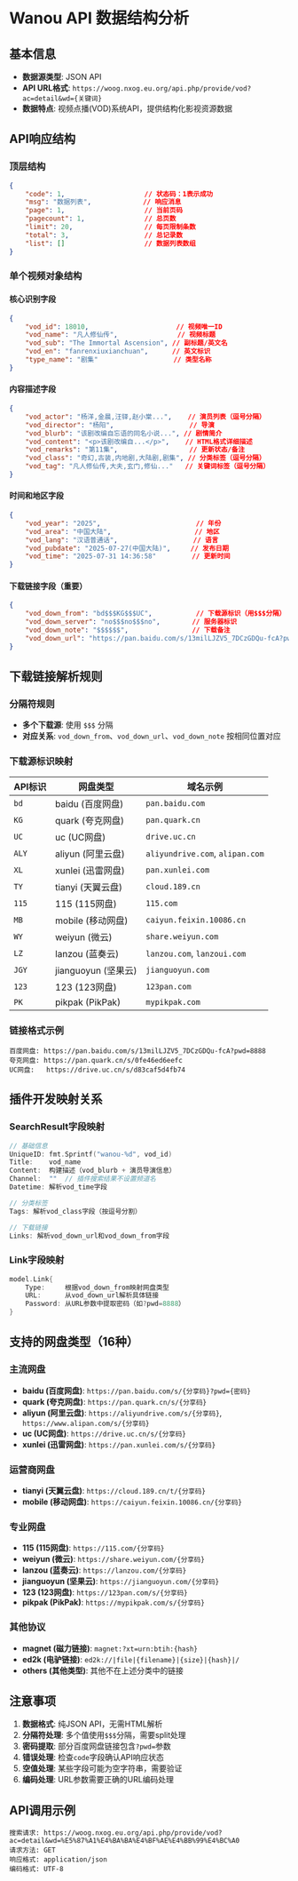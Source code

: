 # Wanou API 数据结构分析

## 基本信息
- **数据源类型**: JSON API
- **API URL格式**: `https://woog.nxog.eu.org/api.php/provide/vod?ac=detail&wd={关键词}`
- **数据特点**: 视频点播(VOD)系统API，提供结构化影视资源数据

## API响应结构

### 顶层结构
```json
{
    "code": 1,                    // 状态码：1表示成功
    "msg": "数据列表",             // 响应消息
    "page": 1,                    // 当前页码
    "pagecount": 1,               // 总页数
    "limit": 20,                  // 每页限制条数
    "total": 3,                   // 总记录数
    "list": []                    // 数据列表数组
}
```

### 单个视频对象结构

#### 核心识别字段
```json
{
    "vod_id": 18010,                      // 视频唯一ID
    "vod_name": "凡人修仙传",               // 视频标题
    "vod_sub": "The Immortal Ascension", // 副标题/英文名
    "vod_en": "fanrenxiuxianchuan",      // 英文标识
    "type_name": "剧集"                   // 类型名称
}
```

#### 内容描述字段
```json
{
    "vod_actor": "杨洋,金晨,汪铎,赵小棠...",    // 演员列表（逗号分隔）
    "vod_director": "杨阳",                   // 导演
    "vod_blurb": "该剧改编自忘语的同名小说...", // 剧情简介
    "vod_content": "<p>该剧改编自...</p>",    // HTML格式详细描述
    "vod_remarks": "第11集",                  // 更新状态/备注
    "vod_class": "奇幻,古装,内地剧,大陆剧,剧集", // 分类标签（逗号分隔）
    "vod_tag": "凡人修仙传,大夫,玄门,修仙..."   // 关键词标签（逗号分隔）
}
```

#### 时间和地区字段
```json
{
    "vod_year": "2025",                        // 年份
    "vod_area": "中国大陆",                     // 地区
    "vod_lang": "汉语普通话",                   // 语言
    "vod_pubdate": "2025-07-27(中国大陆)",     // 发布日期
    "vod_time": "2025-07-31 14:36:58"         // 更新时间
}
```

#### 下载链接字段（重要）
```json
{
    "vod_down_from": "bd$$$KG$$$UC",           // 下载源标识（用$$$分隔）
    "vod_down_server": "no$$$no$$$no",        // 服务器标识
    "vod_down_note": "$$$$$$",                // 下载备注
    "vod_down_url": "https://pan.baidu.com/s/13milLJZV5_7DCzGDQu-fcA?pwd=8888$$$https://pan.quark.cn/s/0fe46ed6eefc$$$https://drive.uc.cn/s/d83caf5d4fb74"
}
```

## 下载链接解析规则

### 分隔符规则
- **多个下载源**: 使用 `$$$` 分隔
- **对应关系**: `vod_down_from`、`vod_down_url`、`vod_down_note` 按相同位置对应

### 下载源标识映射
| API标识 | 网盘类型 | 域名示例 |
|---------|----------|----------|
| `bd`    | baidu (百度网盘) | `pan.baidu.com` |
| `KG`    | quark (夸克网盘) | `pan.quark.cn` |
| `UC`    | uc (UC网盘) | `drive.uc.cn` |
| `ALY`   | aliyun (阿里云盘) | `aliyundrive.com`, `alipan.com` |
| `XL`    | xunlei (迅雷网盘) | `pan.xunlei.com` |
| `TY`    | tianyi (天翼云盘) | `cloud.189.cn` |
| `115`   | 115 (115网盘) | `115.com` |
| `MB`    | mobile (移动网盘) | `caiyun.feixin.10086.cn` |
| `WY`    | weiyun (微云) | `share.weiyun.com` |
| `LZ`    | lanzou (蓝奏云) | `lanzou.com`, `lanzoui.com` |
| `JGY`   | jianguoyun (坚果云) | `jianguoyun.com` |
| `123`   | 123 (123网盘) | `123pan.com` |
| `PK`    | pikpak (PikPak) | `mypikpak.com` |

### 链接格式示例
```
百度网盘: https://pan.baidu.com/s/13milLJZV5_7DCzGDQu-fcA?pwd=8888
夸克网盘: https://pan.quark.cn/s/0fe46ed6eefc
UC网盘:   https://drive.uc.cn/s/d83caf5d4fb74
```

## 插件开发映射关系

### SearchResult字段映射
```go
// 基础信息
UniqueID: fmt.Sprintf("wanou-%d", vod_id)
Title:    vod_name
Content:  构建描述（vod_blurb + 演员导演信息）
Channel:  ""  // 插件搜索结果不设置频道名
Datetime: 解析vod_time字段

// 分类标签
Tags: 解析vod_class字段（按逗号分割）

// 下载链接
Links: 解析vod_down_url和vod_down_from字段
```

### Link字段映射
```go
model.Link{
    Type:     根据vod_down_from映射网盘类型
    URL:      从vod_down_url解析具体链接
    Password: 从URL参数中提取密码（如?pwd=8888）
}
```

## 支持的网盘类型（16种）

### 主流网盘
- **baidu (百度网盘)**: `https://pan.baidu.com/s/{分享码}?pwd={密码}`
- **quark (夸克网盘)**: `https://pan.quark.cn/s/{分享码}`
- **aliyun (阿里云盘)**: `https://aliyundrive.com/s/{分享码}`, `https://www.alipan.com/s/{分享码}`
- **uc (UC网盘)**: `https://drive.uc.cn/s/{分享码}`
- **xunlei (迅雷网盘)**: `https://pan.xunlei.com/s/{分享码}`

### 运营商网盘
- **tianyi (天翼云盘)**: `https://cloud.189.cn/t/{分享码}`
- **mobile (移动网盘)**: `https://caiyun.feixin.10086.cn/{分享码}`

### 专业网盘
- **115 (115网盘)**: `https://115.com/{分享码}`
- **weiyun (微云)**: `https://share.weiyun.com/{分享码}`
- **lanzou (蓝奏云)**: `https://lanzou.com/{分享码}`
- **jianguoyun (坚果云)**: `https://jianguoyun.com/{分享码}`
- **123 (123网盘)**: `https://123pan.com/s/{分享码}`
- **pikpak (PikPak)**: `https://mypikpak.com/s/{分享码}`

### 其他协议
- **magnet (磁力链接)**: `magnet:?xt=urn:btih:{hash}`
- **ed2k (电驴链接)**: `ed2k://|file|{filename}|{size}|{hash}|/`
- **others (其他类型)**: 其他不在上述分类中的链接

## 注意事项
1. **数据格式**: 纯JSON API，无需HTML解析
2. **分隔符处理**: 多个值使用`$$$`分隔，需要split处理
3. **密码提取**: 部分百度网盘链接包含`?pwd=`参数
4. **错误处理**: 检查`code`字段确认API响应状态
5. **空值处理**: 某些字段可能为空字符串，需要验证
6. **编码处理**: URL参数需要正确的URL编码处理

## API调用示例
```
搜索请求: https://woog.nxog.eu.org/api.php/provide/vod?ac=detail&wd=%E5%87%A1%E4%BA%BA%E4%BF%AE%E4%BB%99%E4%BC%A0
请求方法: GET
响应格式: application/json
编码格式: UTF-8
```